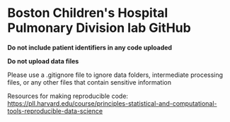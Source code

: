 # Boston Children's Hospital Pulmonary Division lab GitHub

**Do not include patient identifiers in any code uploaded**

**Do not upload data files**

Please use a .gitignore file to ignore data folders, intermediate processing files, or any other files that contain sensitive information

Resources for making reproducible code: https://pll.harvard.edu/course/principles-statistical-and-computational-tools-reproducible-data-science

